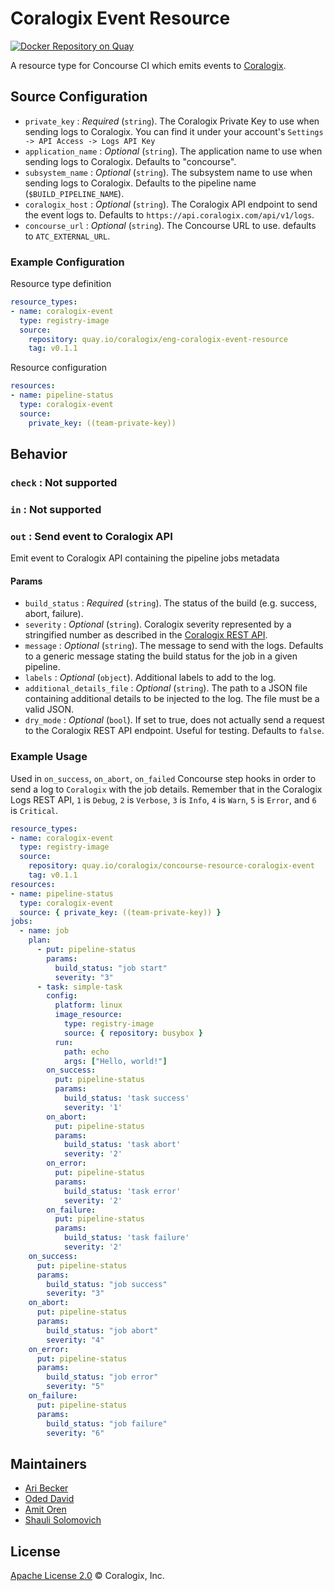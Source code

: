 # Coralogix Event Resource
[![Docker Repository on Quay](https://quay.io/repository/coralogix/eng-coralogix-event-resource/status "Docker Repository on Quay")](https://quay.io/repository/coralogix/eng-coralogix-event-resource)

A resource type for Concourse CI which emits events to [Coralogix](https://coralogix.com/).

## Source Configuration
* `private_key`                : _Required_ (`string`). The Coralogix Private Key to use when sending logs to Coralogix. You can find it under your account's `Settings -> API Access -> Logs API Key`
* `application_name`           : _Optional_ (`string`). The application name to use when sending logs to Coralogix. Defaults to "concourse".
* `subsystem_name`             : _Optional_ (`string`). The subsystem name to use when sending logs to Coralogix. Defaults to the pipeline name (`$BUILD_PIPELINE_NAME`).
* `coralogix_host`             : _Optional_ (`string`). The Coralogix API endpoint to send the event logs to. Defaults to `https://api.coralogix.com/api/v1/logs`.
* `concourse_url`              : _Optional_ (`string`). The Concourse URL to use. defaults to `ATC_EXTERNAL_URL`.

### Example Configuration

Resource type definition

```yaml
resource_types:
- name: coralogix-event
  type: registry-image
  source:
    repository: quay.io/coralogix/eng-coralogix-event-resource
    tag: v0.1.1
```

Resource configuration
```yaml
resources:
- name: pipeline-status
  type: coralogix-event
  source:
    private_key: ((team-private-key))
```

## Behavior

### `check` : Not supported

### `in` : Not supported

### `out` : Send event to Coralogix API
Emit event to Coralogix API containing the pipeline jobs metadata

#### Params
* `build_status`            : _Required_ (`string`). The status of the build (e.g. success, abort, failure).
* `severity`                : _Optional_ (`string`). Coralogix severity represented by a stringified number as described in the [Coralogix REST API](https://coralogix.com/integrations/coralogix-rest-api/).
* `message`                 : _Optional_ (`string`). The message to send with the logs. Defaults to a generic message stating the build status for the job in a given pipeline.
* `labels`                  : _Optional_ (`object`). Additional labels to add to the log.
* `additional_details_file` : _Optional_ (`string`). The path to a JSON file containing additional details to be injected to the log. The file must be a valid JSON.
* `dry_mode`                : _Optional_ (`bool`). If set to true, does not actually send a request to the Coralogix REST API endpoint. Useful for testing. Defaults to `false`.

### Example Usage

Used in `on_success`, `on_abort`, `on_failed` Concourse step hooks in order to send a log to `Coralogix` with the job details.
Remember that in the Coralogix Logs REST API, `1` is `Debug`, `2` is `Verbose`, `3` is `Info`, `4` is `Warn`, `5` is `Error`, and `6` is `Critical`.

```yaml
resource_types:
- name: coralogix-event
  type: registry-image
  source:
    repository: quay.io/coralogix/concourse-resource-coralogix-event
    tag: v0.1.1
resources:
- name: pipeline-status
  type: coralogix-event
  source: { private_key: ((team-private-key)) }
jobs:
  - name: job
    plan:
      - put: pipeline-status
        params:
          build_status: "job start"
          severity: "3"
      - task: simple-task
        config:
          platform: linux
          image_resource:
            type: registry-image
            source: { repository: busybox }
          run:
            path: echo
            args: ["Hello, world!"]
        on_success:
          put: pipeline-status
          params:
            build_status: 'task success'
            severity: '1'
        on_abort:
          put: pipeline-status
          params:
            build_status: 'task abort'
            severity: '2'
        on_error:
          put: pipeline-status
          params:
            build_status: 'task error'
            severity: '2'
        on_failure:
          put: pipeline-status
          params:
            build_status: 'task failure'
            severity: '2'
    on_success:
      put: pipeline-status
      params:
        build_status: "job success"
        severity: "3"
    on_abort:
      put: pipeline-status
      params:
        build_status: "job abort"
        severity: "4"
    on_error:
      put: pipeline-status
      params:
        build_status: "job error"
        severity: "5"
    on_failure:
      put: pipeline-status
      params:
        build_status: "job failure"
        severity: "6"
```

## Maintainers
* [Ari Becker](https://github.com/ari-becker)
* [Oded David](https://github.com/oded-dd)
* [Amit Oren](https://github.com/amit-o)
* [Shauli Solomovich](https://github.com/ShauliSolomovich)

## License
[Apache License 2.0](https://www.apache.org/licenses/LICENSE-2.0) © Coralogix, Inc.
